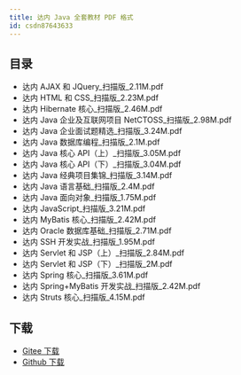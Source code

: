 ```yaml
---
title: 达内 Java 全套教材 PDF 格式
id: csdn87643633
---
```


## 目录

*   达内 AJAX 和 JQuery_扫描版_2.11M.pdf
*   达内 HTML 和 CSS_扫描版_2.23M.pdf
*   达内 Hibernate 核心_扫描版_2.46M.pdf
*   达内 Java 企业及互联网项目 NetCTOSS_扫描版_2.98M.pdf
*   达内 Java 企业面试题精选_扫描版_3.24M.pdf
*   达内 Java 数据库编程_扫描版_2.1M.pdf
*   达内 Java 核心 API（上）_扫描版_3.05M.pdf
*   达内 Java 核心 API（下）_扫描版_3.04M.pdf
*   达内 Java 经典项目集锦_扫描版_3.14M.pdf
*   达内 Java 语言基础_扫描版_2.4M.pdf
*   达内 Java 面向对象_扫描版_1.75M.pdf
*   达内 JavaScript_扫描版_3.21M.pdf
*   达内 MyBatis 核心_扫描版_2.42M.pdf
*   达内 Oracle 数据库基础_扫描版_2.71M.pdf
*   达内 SSH 开发实战_扫描版_1.95M.pdf
*   达内 Servlet 和 JSP（上）_扫描版_2.84M.pdf
*   达内 Servlet 和 JSP（下）_扫描版_2M.pdf
*   达内 Spring 核心_扫描版_3.61M.pdf
*   达内 Spring+MyBatis 开发实战_扫描版_2.42M.pdf
*   达内 Struts 核心_扫描版_4.15M.pdf

## 下载

*   [Gitee 下载](https://gitee.com/it-ebooks/tarena-java-textbooks)
*   [Github 下载](https://github.com/it-ebooks/tarena-java-textbooks)